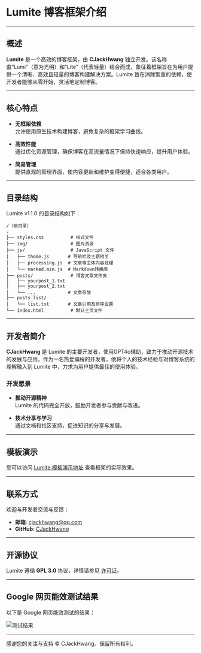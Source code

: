 # Lumite 博客框架介绍

---

## 概述

**Lumite** 是一个高效的博客框架，由 **CJackHwang** 独立开发。该名称由“Lumi”（意为光明）和“Lite”（代表轻量）结合而成，象征着框架旨在为用户提供一个清晰、高效且轻量的博客构建解决方案。Lumite 旨在消除繁重的依赖，使开发者能够从零开始，灵活地定制博客。

---

## 核心特点

- **无框架依赖**  
  允许使用原生技术构建博客，避免复杂的框架学习曲线。

- **高效性能**  
  通过优化资源管理，确保博客在高流量情况下保持快速响应，提升用户体验。

- **简易管理**  
  提供直观的管理界面，使内容更新和维护变得便捷，适合各类用户。

---

## 目录结构

Lumite v1.1.0 的目录结构如下：

```
/（根目录）
.
├── styles.css          # 样式文件
├── img/                # 图片资源
├── js/                 # JavaScript 文件
│   ├── theme.js       # 导航栏及主题相关
│   ├── processing.js  # 文章等主体内容处理
│   └── marked.min.js  # Markdown转换库
├── posts/              # 博客文章文件夹
│   ├── yourpost_1.txt
│   ├── yourpost_2.txt
│   └── ...            # 文章存放
├── posts_list/
│   └── list.txt       # 文章引用及排序设置
└── index.html          # 默认主页文件
```

---

## 开发者简介

**CJackHwang** 是 Lumite 的主要开发者，使用GPT4o辅助，致力于推动开源技术的发展与应用。作为一名热爱编程的开发者，他将个人的技术经验与对博客系统的理解融入到 Lumite 中，力求为用户提供最佳的使用体验。

### 开发愿景

- **推动开源精神**  
  Lumite 的代码完全开放，鼓励开发者参与贡献与改进。

- **技术分享与学习**  
  通过文档和社区支持，促进知识的分享与发展。

---

## 模板演示

您可以访问 [Lumite 模板演示地址](https://lumite-template.cjack.cfd) 查看框架的实际效果。

---

## 联系方式

欢迎与开发者交流与反馈：

- **邮箱**: [cjackhwang@qq.com](mailto:cjackhwang@qq.com)  
- **GitHub**: [CJackHwang](https://github.com/CJackHwang)  

---

## 开源协议

Lumite 遵循 **GPL 3.0** 协议，详情请参见 [许可证](https://github.com/CJackHwang/Lumite/blob/main/LICENSE)。

---

## Google 网页能效测试结果

以下是 Google 网页能效测试的结果：

![测试结果](https://github.com/user-attachments/assets/2332c4d1-4ff8-4018-b3ad-424590aa76bf)

---
感谢您的关注与支持
© CJackHwang。保留所有权利。